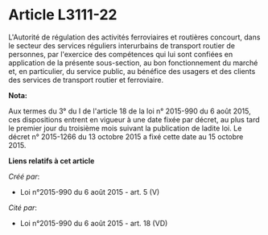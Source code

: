 # Article L3111-22

L'Autorité de régulation des activités ferroviaires et routières concourt, dans le secteur des services réguliers
interurbains de transport routier de personnes, par l'exercice des compétences qui lui sont confiées en application de la
présente sous-section, au bon fonctionnement du marché et, en particulier, du service public, au bénéfice des usagers et des
clients des services de transport routier et ferroviaire.

**Nota:**

Aux termes du 3° du I de l'article 18 de la loi n° 2015-990 du 6 août 2015, ces dispositions entrent en vigueur à une date
fixée par décret, au plus tard le premier jour du troisième mois suivant la publication de ladite loi. Le décret n° 2015-1266
du 13 octobre 2015 a fixé cette date au 15 octobre 2015.

**Liens relatifs à cet article**

_Créé par_:

  - Loi n°2015-990 du 6 août 2015 - art. 5 (V)

_Cité par_:

  - Loi n°2015-990 du 6 août 2015 - art. 18 (VD)
